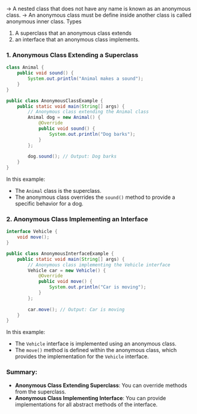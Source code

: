  -> A nested class that does not have any name is known as an anonymous class.
 -> An anonymous class must be define inside another class is called anonymous inner class.
 Types
 1. A superclass that an anonymous class extends
2.  an interface that an anonymous class implements.



### 1. Anonymous Class Extending a Superclass

```java
class Animal {
    public void sound() {
        System.out.println("Animal makes a sound");
    }
}

public class AnonymousClassExample {
    public static void main(String[] args) {
        // Anonymous class extending the Animal class
        Animal dog = new Animal() {
            @Override
            public void sound() {
                System.out.println("Dog barks");
            }
        };
        
        dog.sound(); // Output: Dog barks
    }
}
```
In this example:
- The `Animal` class is the superclass.
- The anonymous class overrides the `sound()` method to provide a specific behavior for a dog.

### 2. Anonymous Class Implementing an Interface

```java
interface Vehicle {
    void move();
}

public class AnonymousInterfaceExample {
    public static void main(String[] args) {
        // Anonymous class implementing the Vehicle interface
        Vehicle car = new Vehicle() {
            @Override
            public void move() {
                System.out.println("Car is moving");
            }
        };
        
        car.move(); // Output: Car is moving
    }
}
```

In this example:
- The `Vehicle` interface is implemented using an anonymous class.
- The `move()` method is defined within the anonymous class, which provides the implementation for the `Vehicle` interface.

### Summary:
- **Anonymous Class Extending Superclass**: You can override methods from the superclass.
- **Anonymous Class Implementing Interface**: You can provide implementations for all abstract methods of the interface.

